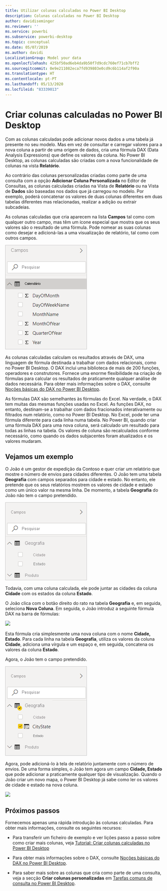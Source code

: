 ```yaml
---
title: Utilizar colunas calculadas no Power BI Desktop
description: Colunas calculadas no Power BI Desktop
author: davidiseminger
ms.reviewer: ''
ms.service: powerbi
ms.subservice: powerbi-desktop
ms.topic: conceptual
ms.date: 05/07/2019
ms.author: davidi
LocalizationGroup: Model your data
ms.openlocfilehash: 425bf50ad6eb4da9b50f7d9cdc760ef71cb7bff2
ms.sourcegitcommit: 0e9e211082eca7fd939803e0cd9c6b114af2f90a
ms.translationtype: HT
ms.contentlocale: pt-PT
ms.lasthandoff: 05/13/2020
ms.locfileid: "83339013"
---
```

# <a name="create-calculated-columns-in-power-bi-desktop"></a>Criar colunas calculadas no Power BI Desktop
Com as colunas calculadas pode adicionar novos dados a uma tabela já presente no seu modelo. Mas em vez de consultar e carregar valores para a nova coluna a partir de uma origem de dados, cria uma fórmula DAX (Data Analysis Expressions) que define os valores da coluna. No Power BI Desktop, as colunas calculadas são criadas com a nova funcionalidade de colunas na vista **Relatório**.

Ao contrário das colunas personalizadas criadas como parte de uma consulta com a opção **Adicionar Coluna Personalizada** no Editor de Consultas, as colunas calculadas criadas na Vista de **Relatório** ou na Vista de **Dados** são baseadas nos dados que já carregou no modelo. Por exemplo, poderá concatenar os valores de duas colunas diferentes em duas tabelas diferentes mas relacionadas, realizar a adição ou extrair subcadeias.

As colunas calculadas que cria aparecem na lista **Campos** tal como com qualquer outro campo, mas têm um ícone especial que mostra que os seus valores são o resultado de uma fórmula. Pode nomear as suas colunas como desejar e adicioná-las a uma visualização de relatório, tal como com outros campos.

![](media/desktop-calculated-columns/calccolinpbid_fields.png)

As colunas calculadas calculam os resultados através de DAX, uma linguagem de fórmula destinada a trabalhar com dados relacionais, como no Power BI Desktop. O DAX inclui uma biblioteca de mais de 200 funções, operadores e construtores. Fornece uma enorme flexibilidade na criação de fórmulas para calcular os resultados de praticamente qualquer análise de dados necessária. Para obter mais informações sobre o DAX, consulte [Noções básicas do DAX no Power BI Desktop](desktop-quickstart-learn-dax-basics.md).

As fórmulas DAX são semelhantes às fórmulas do Excel. Na verdade, o DAX tem muitas das mesmas funções usadas no Excel. As funções DAX, no entanto, destinam-se a trabalhar com dados fracionados interativamente ou filtrados num relatório, como no Power BI Desktop. No Excel, pode ter uma fórmula diferente para cada linha numa tabela. No Power BI, quando criar uma fórmula DAX para uma nova coluna, será calculado um resultado para todas as linhas na tabela. Os valores de coluna são recalculados conforme necessário, como quando os dados subjacentes foram atualizados e os valores mudaram.

## <a name="lets-look-at-an-example"></a>Vejamos um exemplo
O João é um gestor de expedição da Contoso e quer criar um relatório que mostre o número de envios para cidades diferentes. O João tem uma tabela **Geografia** com campos separados para cidade e estado. No entanto, ele pretende que os seus relatórios mostrem os valores de cidade e estado como um único valor na mesma linha. De momento, a tabela **Geografia** do João não tem o campo pretendido.

![](media/desktop-calculated-columns/calccolinpbid_cityandstatefields.png)

Todavia, com uma coluna calculada, ele pode juntar as cidades da coluna **Cidade** com os estados da coluna **Estado**.

O João clica com o botão direito do rato na tabela **Geografia** e, em seguida, seleciona **Nova Coluna**. Em seguida, o João introduz a seguinte fórmula DAX na barra de fórmulas:

![](media/desktop-calculated-columns/calccolinpbid_formula.png)

Esta fórmula cria simplesmente uma nova coluna com o nome **Cidade, Estado**. Para cada linha na tabela **Geografia**, utiliza os valores da coluna **Cidade**, adiciona uma vírgula e um espaço e, em seguida, concatena os valores da coluna **Estado**.

Agora, o João tem o campo pretendido.

![](media/desktop-calculated-columns/calccolinpbid_citystatefield.png)

Agora, pode adicioná-lo à tela de relatório juntamente com o número de envios. De uma forma simples, o João tem agora um campo **Cidade, Estado** que pode adicionar a praticamente qualquer tipo de visualização. Quando o João criar um novo mapa, o Power BI Desktop já sabe como ler os valores de cidade e estado na nova coluna.

![](media/desktop-calculated-columns/calccolinpbid_citystatemap.png)

## <a name="next-steps"></a>Próximos passos
Fornecemos apenas uma rápida introdução às colunas calculadas. Para obter mais informações, consulte os seguintes recursos:

* Para transferir um ficheiro de exemplo e ver lições passo a passo sobre como criar mais colunas, veja [Tutorial: Criar colunas calculadas no Power BI Desktop](desktop-tutorial-create-calculated-columns.md)

* Para obter mais informações sobre o DAX, consulte [Noções básicas do DAX no Power BI Desktop](desktop-quickstart-learn-dax-basics.md).

* Para saber mais sobre as colunas que cria como parte de uma consulta, veja a secção **Criar colunas personalizadas** em [Tarefas comuns de consulta no Power BI Desktop](desktop-common-query-tasks.md).  

